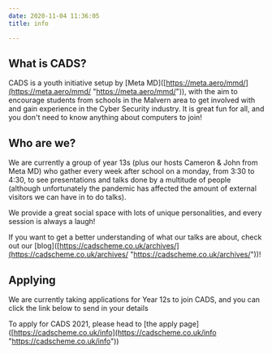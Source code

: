 ```yaml
---
date: 2020-11-04 11:36:05
title: info

---
```

## What is CADS?

CADS is a youth initiative setup by \[Meta MD\]([https://meta.aero/mmd/](https://meta.aero/mmd/ "https://meta.aero/mmd/")), with the aim to encourage students from schools in the Malvern area to get involved with and gain experience in the Cyber Security industry. It is great fun for all, and you don't need to know anything about computers to join! 

## Who are we?

We are currently a group of year 13s (plus our hosts Cameron & John from Meta MD) who gather every week after school on a monday, from 3:30 to 4:30, to see presentations and talks done by a multitude of people (although unfortunately the pandemic has affected the amount of external visitors we can have in to do talks).

We provide a great social space with lots of unique personalities, and every session is always a laugh!

If you want to get a better understanding of what our talks are about, check out our \[blog\]([https://cadscheme.co.uk/archives/](https://cadscheme.co.uk/archives/ "https://cadscheme.co.uk/archives/"))!

## Applying

We are currently taking applications for Year 12s to join CADS, and you can click the link below to send in your details 

To apply for CADS 2021, please head to \[the apply page\]([https://cadscheme.co.uk/info](https://cadscheme.co.uk/info "https://cadscheme.co.uk/info"))